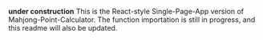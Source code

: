 **under construction**
This is the React-style Single-Page-App version of Mahjong-Point-Calculator. The function importation is still in progress, and this readme will also be updated.
